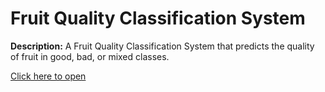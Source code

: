 # Fruit Quality Classification System

**Description:** A Fruit Quality Classification System that predicts the quality of fruit in good, bad, or mixed classes.

[Click here to open](https://fruit-quality-classification-system.streamlit.app/)